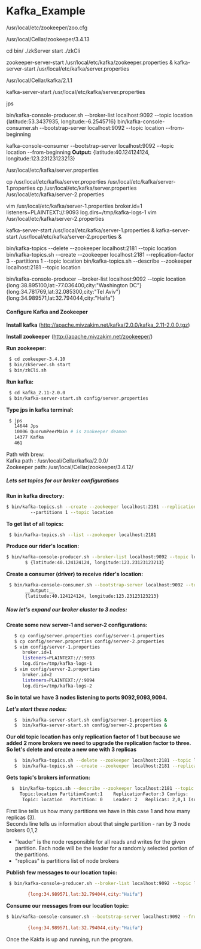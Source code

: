 # Kafka_Example
/usr/local/etc/zookeeper/zoo.cfg


/usr/local/Cellar/zookeeper/3.4.13

cd bin/
./zkServer start
./zkCli


zookeeper-server-start /usr/local/etc/kafka/zookeeper.properties & kafka-server-start /usr/local/etc/kafka/server.properties

/usr/local/Cellar/kafka/2.1.1



kafka-server-start /usr/local/etc/kafka/server.properties


jps


bin/kafka-console-producer.sh --broker-list localhost:9092 --topic location {latitude:53.3437935, longitude:-6.2545716}
 bin/kafka-console-consumer.sh --bootstrap-server localhost:9092 --topic location --from-beginning
   


kafka-console-consumer --bootstrap-server localhost:9092 --topic location --from-beginning
       __Output:__ 
       {latitude:40.124124124, longitude:123.23123123213}


/usr/local/etc/kafka/server.properties

cp /usr/local/etc/kafka/server.properties /usr/local/etc/kafka/server-1.properties
cp /usr/local/etc/kafka/server.properties /usr/local/etc/kafka/server-2.properties

vim /usr/local/etc/kafka/server-1.properties
	 broker.id=1
      listeners=PLAINTEXT://:9093
      log.dirs=/tmp/kafka-logs-1
vim /usr/local/etc/kafka/server-2.properties



kafka-server-start /usr/local/etc/kafka/server-1.properties &
kafka-server-start /usr/local/etc/kafka/server-2.properties &


bin/kafka-topics --delete --zookeeper localhost:2181 --topic location
bin/kafka-topics.sh --create --zookeeper localhost:2181 --replication-factor 3 --partitions 1 --topic location 
bin/kafka-topics.sh --describe --zookeeper localhost:2181 --topic location


 bin/kafka-console-producer --broker-list localhost:9092 --topic location {long:38.895100,lat:-77.036400,city:"Washington DC"}{long:34.781769,lat:32.085300,city:"Tel Aviv"}{long:34.989571,lat:32.794044,city:"Haifa"}





#### Configure Kafka and Zookeeper
__Install kafka__ (http://apache.mivzakim.net/kafka/2.0.0/kafka_2.11-2.0.0.tgz)

__Install zookeeper__ (http://apache.mivzakim.net/zookeeper/)

__Run zookeeper:__ 
```bash
 $ cd zookeeper-3.4.10 
 $ bin/zkServer.sh start 
 $ bin/zkCli.sh
```
 

__Run kafka:__ 
```bash
 $ cd kafka_2.11-2.0.0 
 $ bin/kafka-server-start.sh config/server.properties 
```
  
__Type jps in kafka terminal:__ 
```bash
 $ jps 
   14644 Jps 
   10006 QuorumPeerMain # is zookeeper deamon 
   14377 Kafka 
   461 
```
   
Path with brew: <br />
Kafka path : /usr/local/Cellar/kafka/2.0.0/ <br />
Zookeeper path: /usr/local/Cellar/zookeeper/3.4.12/


##### Lets set topics for our broker configurations 
__Run in kafka directory:__ 
```bash
$ bin/kafka-topics.sh --create --zookeeper localhost:2181 --replication-factor 1 
         --partitions 1 --topic location 
```
      
__To get list of all topics:__ 
```bash
 $ bin/kafka-topics.sh --list --zookeeper localhost:2181
```

__Produce our rider's location:__ 
```bash
$ bin/kafka-console-producer.sh --broker-list localhost:9092 --topic location 
       $ {latitude:40.124124124, longitude:123.23123123213}
```
    
__Create a consumer (driver) to receive rider's location:__ 
```bash
 $ bin/kafka-console-consumer.sh --bootstrap-server localhost:9092 --topic location --from-beginning
       __Output:__ 
       {latitude:40.124124124, longitude:123.23123123213}
```
      

##### Now let's expand our broker cluster to 3 nodes:

__Create some new server-1 and server-2 configurations:__
``` bash 
   $ cp config/server.properties config/server-1.properties
   $ cp config/server.properties config/server-2.properties
   $ vim config/server-1.properties
      broker.id=1
      listeners=PLAINTEXT://:9093
      log.dirs=/tmp/kafka-logs-1
   $ vim config/server-2.properties
      broker.id=2
      listeners=PLAINTEXT://:9094
      log.dirs=/tmp/kafka-logs-2
```
__So in total we have 3 nodes listening to ports 9092,9093,9094.__

___Let's start these nodes:___
```bash
   $  bin/kafka-server-start.sh config/server-1.properties &
   $  bin/kafka-server-start.sh config/server-2.properties &
```
__Our old topic location has only replication factor of 1 but because we added 2 more brokers we need to upgrade the replication
   factor to three. So let's delete and create a new one with 3 replicas__
```bash 
   $  bin/kafka-topics.sh --delete --zookeeper localhost:2181 --topic location
   $  bin/kafka-topics.sh --create --zookeeper localhost:2181 --replication-factor 3 --partitions 1 --topic location  
```

__Gets topic's brokers information:__
```bash
  $  bin/kafka-topics.sh --describe --zookeeper localhost:2181 --topic location
     Topic:location	PartitionCount:1	ReplicationFactor:3	Configs:
      Topic: location	Partition: 0	Leader: 2	Replicas: 2,0,1	Isr: 2,0,1
```
   
  First line tells us how many partitions we have in this case 1 and how many replicas (3).<br />
  Seconds line tells us information about that single partition - ran by 3 node brokers 0,1,2<br />
  * "leader" is the node responsible for all reads and writes for the given partition. Each node will be the leader for a randomly selected portion of the partitions.<br />
  * "replicas" is partitions list of node brokers<br />

__Publish few messages to our location topic:__<br />
```bash
 $ bin/kafka-console-producer.sh --broker-list localhost:9092 --topic location
     
        {long:34.989571,lat:32.794044,city:"Haifa"}
```
__Consume our messages from our location topic:__<br />
```bash
$ bin/kafka-console-consumer.sh --bootstrap-server localhost:9092 --from-beginning --topic location
    
        {long:34.989571,lat:32.794044,city:"Haifa"}
```
Once the Kakfa is up and running, run the program.
